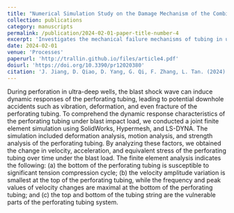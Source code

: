 ```yaml
---
title: "Numerical Simulation Study on the Damage Mechanism of the Combined Perforating Well Testing Tubing in Ultra-Deep Wells"  
collection: publications  
category: manuscripts  
permalink: /publication/2024-02-01-paper-title-number-4
excerpt: 'Investigates the mechanical failure mechanisms of tubing in ultra-deep wells through advanced numerical models.'  
date: 2024-02-01  
venue: 'Processes'  
paperurl: 'http://trallin.github.io/files/article4.pdf'
doiurl: 'https://doi.org/10.3390/pr12020380'
citation: 'J. Jiang, D. Qiao, D. Yang, G. Qi, F. Zhang, L. Tan. (2024). &quot;Numerical Simulation Study on the Damage Mechanism of the Combined Perforating Well Testing Tubing in Ultra-Deep Wells.&quot; <i>Processes</i> 12, no. 2: 380.'  
---
```


During perforation in ultra-deep wells, the blast shock wave can induce dynamic responses of the perforating tubing, leading to potential downhole accidents such as vibration, deformation, and even fracture of the perforating tubing. To comprehend the dynamic response characteristics of the perforating tubing under blast impact load, we conducted a joint finite element simulation using SolidWorks, Hypermesh, and LS-DYNA. The simulation included deformation analysis, motion analysis, and strength analysis of the perforating tubing. By analyzing these factors, we obtained the change in velocity, acceleration, and equivalent stress of the perforating tubing over time under the blast load. The finite element analysis indicates the following: (a) the bottom of the perforating tubing is susceptible to significant tension compression cycle; (b) the velocity amplitude variation is smallest at the top of the perforating tubing, while the frequency and peak values of velocity changes are maximal at the bottom of the perforating tubing; and (c) the top and bottom of the tubing string are the vulnerable parts of the perforating tubing system.
